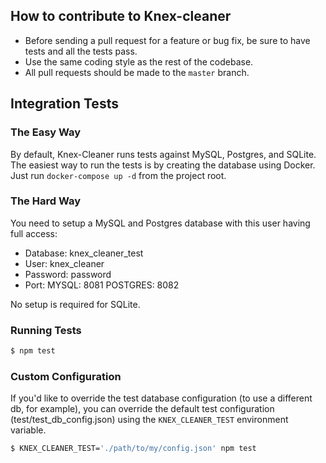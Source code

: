 ## How to contribute to Knex-cleaner

* Before sending a pull request for a feature or bug fix, be sure to have tests and all the tests pass.
* Use the same coding style as the rest of the codebase.
* All pull requests should be made to the `master` branch.

## Integration Tests

### The Easy Way

By default, Knex-Cleaner runs tests against MySQL, Postgres, and SQLite. The easiest way to run the tests is by creating the database using Docker. Just run `docker-compose up -d` from the project root.

### The Hard Way

You need to setup a MySQL and Postgres database with this user having full access:

* Database: knex_cleaner_test
* User: knex_cleaner
* Password: password
* Port:
    MYSQL: 8081
    POSTGRES: 8082

No setup is required for SQLite.

### Running Tests

```bash
$ npm test
```

### Custom Configuration
If you'd like to override the test database configuration (to use a different db, for example), you can override the default test configuration (test/test_db_config.json) using the `KNEX_CLEANER_TEST` environment variable.

```bash
$ KNEX_CLEANER_TEST='./path/to/my/config.json' npm test
```
